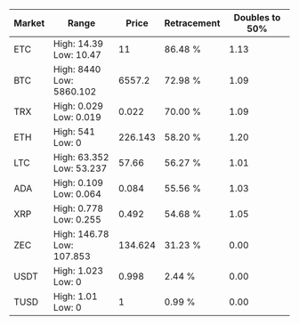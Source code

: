 | Market | Range | Price| Retracement | Doubles to 50% |
| --- | --- | --- | --- | --- |
| ETC | High: 14.39<br />Low: 10.47 | 11 | 86.48 % | 1.13 |
| BTC | High: 8440<br />Low: 5860.102 | 6557.2 | 72.98 % | 1.09 |
| TRX | High: 0.029<br />Low: 0.019 | 0.022 | 70.00 % | 1.09 |
| ETH | High: 541<br />Low: 0 | 226.143 | 58.20 % | 1.20 |
| LTC | High: 63.352<br />Low: 53.237 | 57.66 | 56.27 % | 1.01 |
| ADA | High: 0.109<br />Low: 0.064 | 0.084 | 55.56 % | 1.03 |
| XRP | High: 0.778<br />Low: 0.255 | 0.492 | 54.68 % | 1.05 |
| ZEC | High: 146.78<br />Low: 107.853 | 134.624 | 31.23 % | 0.00 |
| USDT | High: 1.023<br />Low: 0 | 0.998 | 2.44 % | 0.00 |
| TUSD | High: 1.01<br />Low: 0 | 1 | 0.99 % | 0.00 |
